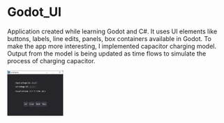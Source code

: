 # Godot_UI
Application created while learning Godot and C#.
It uses UI elements like buttons, labels, line edits, panels, box containers available in Godot.
To make the app more interesting, I implemented capacitor charging model. 
Output from the model is being updated as time flows to simulate the process of charging capacitor.

<img src="https://github.com/orszoooo/Godot_UI/blob/master/ui.png" width="128"/>
